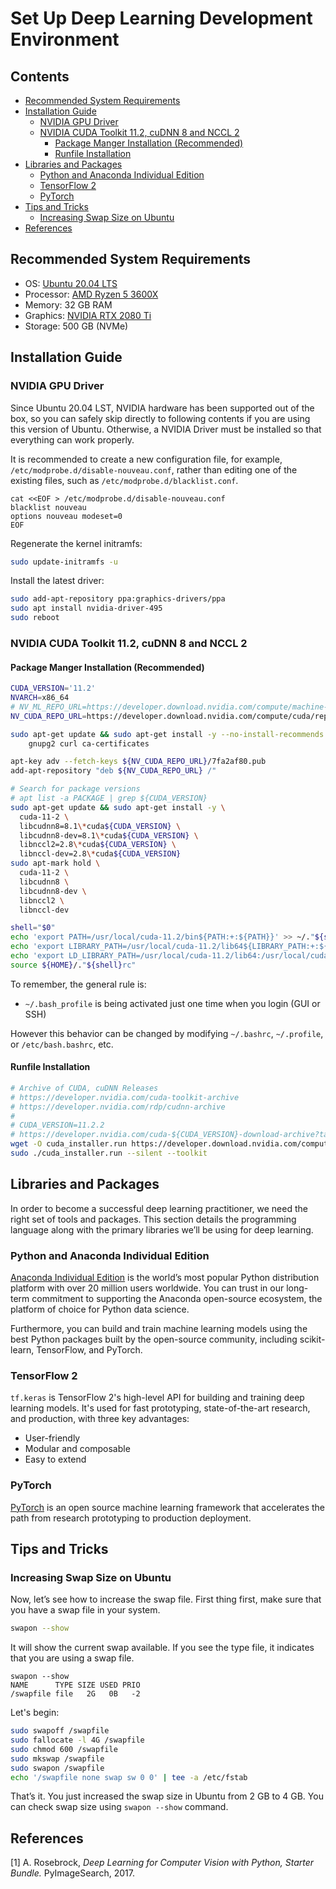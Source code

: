 # Set Up Deep Learning Development Environment <!-- omit in toc -->

## Contents <!-- omit in toc -->

- [Recommended System Requirements](#recommended-system-requirements)
- [Installation Guide](#installation-guide)
  - [NVIDIA GPU Driver](#nvidia-gpu-driver)
  - [NVIDIA CUDA Toolkit 11.2, cuDNN 8 and NCCL 2](#nvidia-cuda-toolkit-112-cudnn-8-and-nccl-2)
    - [Package Manger Installation (Recommended)](#package-manger-installation-recommended)
    - [Runfile Installation](#runfile-installation)
- [Libraries and Packages](#libraries-and-packages)
  - [Python and Anaconda Individual Edition](#python-and-anaconda-individual-edition)
  - [TensorFlow 2](#tensorflow-2)
  - [PyTorch](#pytorch)
- [Tips and Tricks](#tips-and-tricks)
  - [Increasing Swap Size on Ubuntu](#increasing-swap-size-on-ubuntu)
- [References](#references)

## Recommended System Requirements

- OS: [Ubuntu 20.04 LTS](https://ubuntu.com/download/desktop)
- Processor: [AMD Ryzen 5 3600X](https://www.amd.com/en/products/cpu/amd-ryzen-5-3600x)
- Memory: 32 GB RAM
- Graphics: [NVIDIA RTX 2080 Ti](https://www.nvidia.com/en-us/geforce/graphics-cards/rtx-2080-ti/)
- Storage: 500 GB (NVMe)

## Installation Guide

### NVIDIA GPU Driver

Since Ubuntu 20.04 LST, NVIDIA hardware has been supported out of the box, so you can safely skip directly to following contents if you are using this version of Ubuntu. Otherwise, a NVIDIA Driver must be installed so that everything can work properly.

It is recommended to create a new configuration file, for example, `/etc/modprobe.d/disable-nouveau.conf`, rather than editing one of the existing files, such as `/etc/modprobe.d/blacklist.conf`.

```
cat <<EOF > /etc/modprobe.d/disable-nouveau.conf
blacklist nouveau
options nouveau modeset=0
EOF
```

Regenerate the kernel initramfs:

```bash
sudo update-initramfs -u
```

Install the latest driver:

```bash
sudo add-apt-repository ppa:graphics-drivers/ppa
sudo apt install nvidia-driver-495
sudo reboot
```

### NVIDIA CUDA Toolkit 11.2, cuDNN 8 and NCCL 2

#### Package Manger Installation (Recommended)

```bash
CUDA_VERSION='11.2'
NVARCH=x86_64
# NV_ML_REPO_URL=https://developer.download.nvidia.com/compute/machine-learning/repos/ubuntu2004/${NVARCH}
NV_CUDA_REPO_URL=https://developer.download.nvidia.com/compute/cuda/repos/ubuntu2004/${NVARCH}

sudo apt-get update && sudo apt-get install -y --no-install-recommends \
	gnupg2 curl ca-certificates

apt-key adv --fetch-keys ${NV_CUDA_REPO_URL}/7fa2af80.pub
add-apt-repository "deb ${NV_CUDA_REPO_URL} /"

# Search for package versions
# apt list -a PACKAGE | grep ${CUDA_VERSION}
sudo apt-get update && sudo apt-get install -y \
  cuda-11-2 \
  libcudnn8=8.1\*cuda${CUDA_VERSION} \
  libcudnn8-dev=8.1\*cuda${CUDA_VERSION} \
  libnccl2=2.8\*cuda${CUDA_VERSION} \
  libnccl-dev=2.8\*cuda${CUDA_VERSION}
sudo apt-mark hold \
  cuda-11-2 \
  libcudnn8 \
  libcudnn8-dev \
  libnccl2 \
  libnccl-dev

shell="$0"
echo 'export PATH=/usr/local/cuda-11.2/bin${PATH:+:${PATH}}' >> ~/."${shell}rc"
echo 'export LIBRARY_PATH=/usr/local/cuda-11.2/lib64${LIBRARY_PATH:+:${LIBRARY_PATH}}' >> ~/."${shell}rc"
echo 'export LD_LIBRARY_PATH=/usr/local/cuda-11.2/lib64:/usr/local/cuda-11.2/extras/CUPTI/lib64${LD_LIBRARY_PATH:+:${LD_LIBRARY_PATH}}' >> ~/."${shell}rc"
source ${HOME}/."${shell}rc"
```

To remember, the general rule is:

- `~/.bash_profile` is being activated just one time when you login (GUI or SSH)

However this behavior can be changed by modifying `~/.bashrc`, `~/.profile`, or `/etc/bash.bashrc`, etc.

#### Runfile Installation

```bash
# Archive of CUDA, cuDNN Releases
# https://developer.nvidia.com/cuda-toolkit-archive
# https://developer.nvidia.com/rdp/cudnn-archive
#
# CUDA_VERSION=11.2.2
# https://developer.nvidia.com/cuda-${CUDA_VERSION}-download-archive?target_os=Linux&target_arch=x86_64&target_distro=Ubuntu&target_version=2004&target_type=runfilelocal
wget -O cuda_installer.run https://developer.download.nvidia.com/compute/cuda/11.2.2/local_installers/cuda_11.2.2_460.32.03_linux.run
sudo ./cuda_installer.run --silent --toolkit
```

## Libraries and Packages

In order to become a successful deep learning practitioner, we need the right set of tools and
packages. This section details the programming language along with the primary libraries we’ll be using for deep learning.

### Python and Anaconda Individual Edition

[Anaconda Individual Edition](https://www.anaconda.com/distribution/) is the world’s most popular Python distribution platform with over 20 million users worldwide. You can trust in our long-term commitment to supporting the Anaconda open-source ecosystem, the platform of choice for Python data science.

Furthermore, you can build and train machine learning models using the best Python packages built by the open-source community, including scikit-learn, TensorFlow, and PyTorch.

### TensorFlow 2

`tf.keras` is TensorFlow 2's high-level API for building and training deep learning models. It's used for fast prototyping, state-of-the-art research, and production, with three key advantages:

- User-friendly
- Modular and composable
- Easy to extend

### PyTorch

[PyTorch](https://pytorch.org/) is an open source machine learning framework that accelerates the path from research prototyping to production deployment.

## Tips and Tricks

### Increasing Swap Size on Ubuntu

Now, let’s see how to increase the swap file. First thing first, make sure that you have a swap file in your system.

```sh
swapon --show
```

It will show the current swap available. If you see the type file, it indicates that you are using a swap file.

```
swapon --show
NAME      TYPE SIZE USED PRIO
/swapfile file   2G   0B   -2
```

Let's begin:

```sh
sudo swapoff /swapfile
sudo fallocate -l 4G /swapfile
sudo chmod 600 /swapfile
sudo mkswap /swapfile
sudo swapon /swapfile
echo '/swapfile none swap sw 0 0' | tee -a /etc/fstab
```

That’s it. You just increased the swap size in Ubuntu from 2 GB to 4 GB. You can check swap size using `swapon --show` command.

## References

[1] A. Rosebrock, _Deep Learning for Computer Vision with Python, Starter Bundle._ PyImageSearch, 2017.
